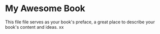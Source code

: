 My Awesome Book
=======

This file file serves as your book's preface, a great place to describe your book's content and ideas. xx
